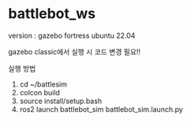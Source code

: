 # battlebot_ws
version : gazebo fortress
ubuntu 22.04


gazebo classic에서 실행 시 코드 변경 필요!!

실행 방법
1. cd ~/battlesim
2. colcon build
3. source install/setup.bash
4. ros2 launch battlebot_sim battlebot_sim.launch.py
